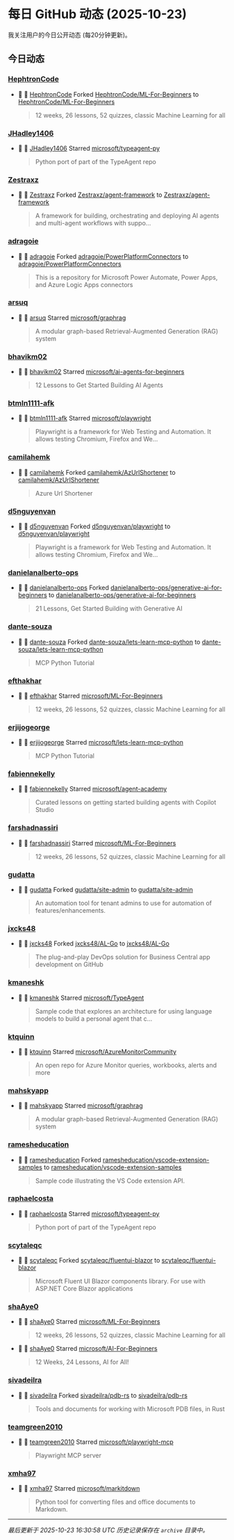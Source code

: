 # 每日 GitHub 动态 (2025-10-23)

我关注用户的今日公开动态 (每20分钟更新)。

## 今日动态

### [HephtronCode](https://github.com/HephtronCode)
- 🍴 👤 [HephtronCode](https://github.com/HephtronCode) Forked [HephtronCode/ML-For-Beginners](https://github.com/HephtronCode/ML-For-Beginners) to [HephtronCode/ML-For-Beginners](https://github.com/HephtronCode/ML-For-Beginners)
  > 12 weeks, 26 lessons, 52 quizzes, classic Machine Learning for all

### [JHadley1406](https://github.com/JHadley1406)
- 🌟 👤 [JHadley1406](https://github.com/JHadley1406) Starred [microsoft/typeagent-py](https://github.com/microsoft/typeagent-py)
  > Python port of part of the TypeAgent repo

### [Zestraxz](https://github.com/Zestraxz)
- 🍴 👤 [Zestraxz](https://github.com/Zestraxz) Forked [Zestraxz/agent-framework](https://github.com/Zestraxz/agent-framework) to [Zestraxz/agent-framework](https://github.com/Zestraxz/agent-framework)
  > A framework for building, orchestrating and deploying AI agents and multi-agent workflows with suppo...

### [adragoie](https://github.com/adragoie)
- 🍴 👤 [adragoie](https://github.com/adragoie) Forked [adragoie/PowerPlatformConnectors](https://github.com/adragoie/PowerPlatformConnectors) to [adragoie/PowerPlatformConnectors](https://github.com/adragoie/PowerPlatformConnectors)
  > This is a repository for Microsoft Power Automate, Power Apps, and Azure Logic Apps connectors

### [arsuq](https://github.com/arsuq)
- 🌟 👤 [arsuq](https://github.com/arsuq) Starred [microsoft/graphrag](https://github.com/microsoft/graphrag)
  > A modular graph-based Retrieval-Augmented Generation (RAG) system

### [bhavikm02](https://github.com/bhavikm02)
- 🌟 👤 [bhavikm02](https://github.com/bhavikm02) Starred [microsoft/ai-agents-for-beginners](https://github.com/microsoft/ai-agents-for-beginners)
  > 12 Lessons to Get Started Building AI Agents

### [btmln1111-afk](https://github.com/btmln1111-afk)
- 🌟 👤 [btmln1111-afk](https://github.com/btmln1111-afk) Starred [microsoft/playwright](https://github.com/microsoft/playwright)
  > Playwright is a framework for Web Testing and Automation. It allows testing Chromium, Firefox and We...

### [camilahemk](https://github.com/camilahemk)
- 🍴 👤 [camilahemk](https://github.com/camilahemk) Forked [camilahemk/AzUrlShortener](https://github.com/camilahemk/AzUrlShortener) to [camilahemk/AzUrlShortener](https://github.com/camilahemk/AzUrlShortener)
  > Azure Url Shortener

### [d5nguyenvan](https://github.com/d5nguyenvan)
- 🍴 👤 [d5nguyenvan](https://github.com/d5nguyenvan) Forked [d5nguyenvan/playwright](https://github.com/d5nguyenvan/playwright) to [d5nguyenvan/playwright](https://github.com/d5nguyenvan/playwright)
  > Playwright is a framework for Web Testing and Automation. It allows testing Chromium, Firefox and We...

### [danielanalberto-ops](https://github.com/danielanalberto-ops)
- 🍴 👤 [danielanalberto-ops](https://github.com/danielanalberto-ops) Forked [danielanalberto-ops/generative-ai-for-beginners](https://github.com/danielanalberto-ops/generative-ai-for-beginners) to [danielanalberto-ops/generative-ai-for-beginners](https://github.com/danielanalberto-ops/generative-ai-for-beginners)
  > 21 Lessons, Get Started Building with Generative AI 

### [dante-souza](https://github.com/dante-souza)
- 🍴 👤 [dante-souza](https://github.com/dante-souza) Forked [dante-souza/lets-learn-mcp-python](https://github.com/dante-souza/lets-learn-mcp-python) to [dante-souza/lets-learn-mcp-python](https://github.com/dante-souza/lets-learn-mcp-python)
  > MCP Python Tutorial 

### [efthakhar](https://github.com/efthakhar)
- 🌟 👤 [efthakhar](https://github.com/efthakhar) Starred [microsoft/ML-For-Beginners](https://github.com/microsoft/ML-For-Beginners)
  > 12 weeks, 26 lessons, 52 quizzes, classic Machine Learning for all

### [erjijogeorge](https://github.com/erjijogeorge)
- 🌟 👤 [erjijogeorge](https://github.com/erjijogeorge) Starred [microsoft/lets-learn-mcp-python](https://github.com/microsoft/lets-learn-mcp-python)
  > MCP Python Tutorial 

### [fabiennekelly](https://github.com/fabiennekelly)
- 🌟 👤 [fabiennekelly](https://github.com/fabiennekelly) Starred [microsoft/agent-academy](https://github.com/microsoft/agent-academy)
  > Curated lessons on getting started building agents with Copilot Studio

### [farshadnassiri](https://github.com/farshadnassiri)
- 🌟 👤 [farshadnassiri](https://github.com/farshadnassiri) Starred [microsoft/ML-For-Beginners](https://github.com/microsoft/ML-For-Beginners)
  > 12 weeks, 26 lessons, 52 quizzes, classic Machine Learning for all

### [gudatta](https://github.com/gudatta)
- 🍴 👤 [gudatta](https://github.com/gudatta) Forked [gudatta/site-admin](https://github.com/gudatta/site-admin) to [gudatta/site-admin](https://github.com/gudatta/site-admin)
  > An automation tool for tenant admins to use for automation of features/enhancements.

### [jxcks48](https://github.com/jxcks48)
- 🍴 👤 [jxcks48](https://github.com/jxcks48) Forked [jxcks48/AL-Go](https://github.com/jxcks48/AL-Go) to [jxcks48/AL-Go](https://github.com/jxcks48/AL-Go)
  > The plug-and-play DevOps solution for Business Central app development on GitHub

### [kmaneshk](https://github.com/kmaneshk)
- 🌟 👤 [kmaneshk](https://github.com/kmaneshk) Starred [microsoft/TypeAgent](https://github.com/microsoft/TypeAgent)
  > Sample code that explores an architecture for using language models to build a personal agent that c...

### [ktquinn](https://github.com/ktquinn)
- 🌟 👤 [ktquinn](https://github.com/ktquinn) Starred [microsoft/AzureMonitorCommunity](https://github.com/microsoft/AzureMonitorCommunity)
  > An open repo for Azure Monitor queries, workbooks, alerts and more

### [mahskyapp](https://github.com/mahskyapp)
- 🌟 👤 [mahskyapp](https://github.com/mahskyapp) Starred [microsoft/graphrag](https://github.com/microsoft/graphrag)
  > A modular graph-based Retrieval-Augmented Generation (RAG) system

### [ramesheducation](https://github.com/ramesheducation)
- 🍴 👤 [ramesheducation](https://github.com/ramesheducation) Forked [ramesheducation/vscode-extension-samples](https://github.com/ramesheducation/vscode-extension-samples) to [ramesheducation/vscode-extension-samples](https://github.com/ramesheducation/vscode-extension-samples)
  > Sample code illustrating the VS Code extension API.

### [raphaelcosta](https://github.com/raphaelcosta)
- 🌟 👤 [raphaelcosta](https://github.com/raphaelcosta) Starred [microsoft/typeagent-py](https://github.com/microsoft/typeagent-py)
  > Python port of part of the TypeAgent repo

### [scytaleqc](https://github.com/scytaleqc)
- 🍴 👤 [scytaleqc](https://github.com/scytaleqc) Forked [scytaleqc/fluentui-blazor](https://github.com/scytaleqc/fluentui-blazor) to [scytaleqc/fluentui-blazor](https://github.com/scytaleqc/fluentui-blazor)
  > Microsoft Fluent UI Blazor components library. For use with ASP.NET Core Blazor applications

### [shaAye0](https://github.com/shaAye0)
- 🌟 👤 [shaAye0](https://github.com/shaAye0) Starred [microsoft/ML-For-Beginners](https://github.com/microsoft/ML-For-Beginners)
  > 12 weeks, 26 lessons, 52 quizzes, classic Machine Learning for all
- 🌟 👤 [shaAye0](https://github.com/shaAye0) Starred [microsoft/AI-For-Beginners](https://github.com/microsoft/AI-For-Beginners)
  > 12 Weeks, 24 Lessons, AI for All!

### [sivadeilra](https://github.com/sivadeilra)
- 🍴 👤 [sivadeilra](https://github.com/sivadeilra) Forked [sivadeilra/pdb-rs](https://github.com/sivadeilra/pdb-rs) to [sivadeilra/pdb-rs](https://github.com/sivadeilra/pdb-rs)
  > Tools and documents for working with Microsoft PDB files, in Rust

### [teamgreen2010](https://github.com/teamgreen2010)
- 🌟 👤 [teamgreen2010](https://github.com/teamgreen2010) Starred [microsoft/playwright-mcp](https://github.com/microsoft/playwright-mcp)
  > Playwright MCP server

### [xmha97](https://github.com/xmha97)
- 🌟 👤 [xmha97](https://github.com/xmha97) Starred [microsoft/markitdown](https://github.com/microsoft/markitdown)
  > Python tool for converting files and office documents to Markdown.


---
*最后更新于 2025-10-23 16:30:58 UTC*
*历史记录保存在 `archive` 目录中。*
